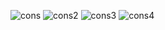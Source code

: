 
![cons](https://github.com/user-attachments/assets/dc5afa6e-ff26-47ee-993a-90894fbc0d0b)
![cons2](https://github.com/user-attachments/assets/27a04fbe-7bca-430e-97ff-f091f98cb28f)
![cons3](https://github.com/user-attachments/assets/4e9b806b-3c10-451d-ad44-9fdc43494e69)
![cons4](https://github.com/user-attachments/assets/c48d4e06-13c4-4a2b-b7c9-9495f23a410e)
